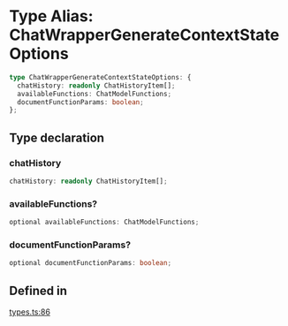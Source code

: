 # Type Alias: ChatWrapperGenerateContextStateOptions

```ts
type ChatWrapperGenerateContextStateOptions: {
  chatHistory: readonly ChatHistoryItem[];
  availableFunctions: ChatModelFunctions;
  documentFunctionParams: boolean;
};
```

## Type declaration

### chatHistory

```ts
chatHistory: readonly ChatHistoryItem[];
```

### availableFunctions?

```ts
optional availableFunctions: ChatModelFunctions;
```

### documentFunctionParams?

```ts
optional documentFunctionParams: boolean;
```

## Defined in

[types.ts:86](https://github.com/withcatai/node-llama-cpp/blob/6405ee945e792651123189aae2612212095765b6/src/types.ts#L86)
